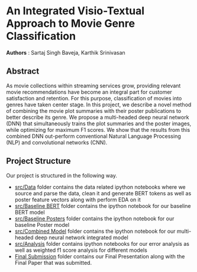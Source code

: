 # An Integrated Visio-Textual Approach to Movie Genre Classification

**Authors** : Sartaj Singh Baveja, Karthik Srinivasan

## Abstract

As movie collections within streaming services grow, providing relevant movie recommendations have become an integral part for customer satisfaction and retention. For this purpose, classification of movies into genres have taken center stage. In this project, we describe a novel method of combining the movie plot summaries with their poster publications to better describe its genre. We propose a multi-headed deep neural network (DNN) that simultaneously trains the plot summaries and the poster images, while optimizing for maximum F1 scores. We show that the results from this combined DNN out-perform conventional Natural Language Processing (NLP) and convolutional networks (CNN).

## Project Structure

Our project is structured in the following way. 

- [src/Data](./src/Data) folder contains the data related ipython notebooks where we source and parse the data, clean it and generate BERT tokens as well as poster feature vectors along with perform EDA on it
- [src/Baseline BERT](./src/Baseline%20BERT) folder contains the ipython notebook for our baseline BERT model
- [src/Baseline Posters](./src/Baseline%20Posters) folder contains the ipython notebook for our baseline Poster model
- [src/Combined Model](./src/Combined%20Model) folder contains the ipython notebook for our multi-headed deep neural network integrated model
- [src/Analysis](./src/Analysis) folder contains ipython notebooks for our error analysis as well as weighted f1 score analysis for different models
- [Final Submission](./Final%20Submission) folder contains our Final Presentation along with the Final Paper that was submitted.
